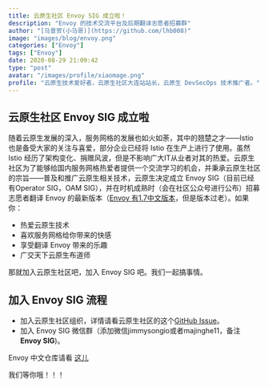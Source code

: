 ```yaml
---
title: 云原生社区 Envoy SIG 成立啦！
description: "Envoy 的技术交流平台及后期翻译志愿者招募群"
author: "[马景贺(小马哥)](https://github.com/lhb008)"
image: "images/blog/envoy.png"
categories: ["Envoy"]
tags: ["Envoy"]
date: 2020-08-29 21:09:42
type: "post"
avatar: "/images/profile/xiaomage.png"
profile: "云原生技术爱好者，云原生社区大连站站长，云原生 DevSecOps 技术推广者。"
---
```


## 云原生社区 Envoy SIG 成立啦
随着云原生发展的深入，服务网格的发展也如火如荼，其中的翘楚之才——Istio 也是备受大家的关注与喜爱，部分企业已经将 Istio 在生产上进行了使用。虽然 Istio 经历了架构变化、捐赠风波，但是不影响广大IT从业者对其的热爱。云原生社区为了能够给国内服务网格热爱者提供一个交流学习的机会，并秉承云原生社区的宗旨——普及和推广云原生相关技术，云原生决定成立 Envoy SIG（目前已经有Operator SIG，OAM SIG），并在时机成熟时（会在社区公众号进行公布）招募志愿者翻译 Envoy 的最新版本（[Envoy 有1.7中文版本](https://www.servicemesher.com/envoy/)，但是版本过老）。如果你：

* 热爱云原生技术
* 喜欢服务网格给你带来的快感
* 享受翻译 Envoy 带来的乐趣
* 广交天下云原生布道师

那就加入云原生社区吧，加入 Envoy SIG 吧。我们一起搞事情。

## 加入 Envoy SIG 流程

* 加入云原生社区组织，详情请看云原生社区的这个[GitHub Issue](https://github.com/cloudnativeto/community/issues/44)。
* 加入 Envoy SIG 微信群（添加微信jimmysongio或者majinghe11，备注**Envoy SIG**)。

Envoy 中文仓库请看 [这儿](https://github.com/cloudnativeto/envoy)

我们等你哦！！！

